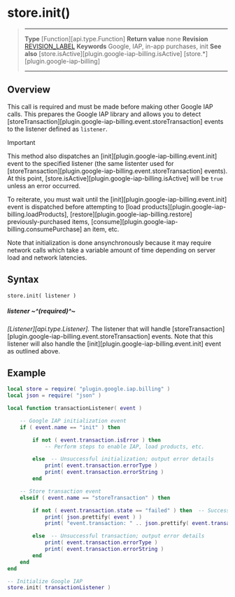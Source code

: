 
# store.init()

> --------------------- ------------------------------------------------------------------------------------------
> __Type__              [Function][api.type.Function]
> __Return value__      none
> __Revision__          [REVISION_LABEL](REVISION_URL)
> __Keywords__          Google, IAP, in-app purchases, init
> __See also__			[store.isActive][plugin.google-iap-billing.isActive]
>						[store.*][plugin.google-iap-billing]
> --------------------- ------------------------------------------------------------------------------------------

## Overview

This call is required and must be made before making other Google&nbsp;IAP calls. This prepares the Google&nbsp;IAP library and allows you to detect [storeTransaction][plugin.google-iap-billing.event.storeTransaction] events to the listener defined as `listener`.

<div class="guide-notebox-imp">
<div class="notebox-title-imp">Important</div>

This method also dispatches an [init][plugin.google-iap-billing.event.init] event to the specified listener (the&nbsp;same listenter used for [storeTransaction][plugin.google-iap-billing.event.storeTransaction]&nbsp;events). At this point, [store.isActive][plugin.google-iap-billing.isActive] will be `true` unless an error occurred.

To reiterate, you must wait until the [init][plugin.google-iap-billing.event.init] event is dispatched before attempting to [load products][plugin.google-iap-billing.loadProducts], [restore][plugin.google-iap-billing.restore] <nobr>previously-purchased</nobr> items, [consume][plugin.google-iap-billing.consumePurchase] an item, etc.

Note that initialization is done ansynchronously because it may require network calls which take a variable amount of time depending on server load and network latencies.

</div>


## Syntax

	store.init( listener )

##### listener ~^(required)^~
_[Listener][api.type.Listener]._ The listener that will handle [storeTransaction][plugin.google-iap-billing.event.storeTransaction] events. Note that this listener will also handle the [init][plugin.google-iap-billing.event.init] event as outlined above.


## Example

``````lua
local store = require( "plugin.google.iap.billing" )
local json = require( "json" )

local function transactionListener( event )

	-- Google IAP initialization event
	if ( event.name == "init" ) then

		if not ( event.transaction.isError ) then
			-- Perform steps to enable IAP, load products, etc.

		else  -- Unsuccessful initialization; output error details
			print( event.transaction.errorType )
			print( event.transaction.errorString )
		end

	-- Store transaction event
	elseif ( event.name == "storeTransaction" ) then

		if not ( event.transaction.state == "failed" ) then  -- Successful transaction
			print( json.prettify( event ) )
			print( "event.transaction: " .. json.prettify( event.transaction ) )

		else  -- Unsuccessful transaction; output error details
			print( event.transaction.errorType )
			print( event.transaction.errorString )
		end
	end
end

-- Initialize Google IAP
store.init( transactionListener )
``````
